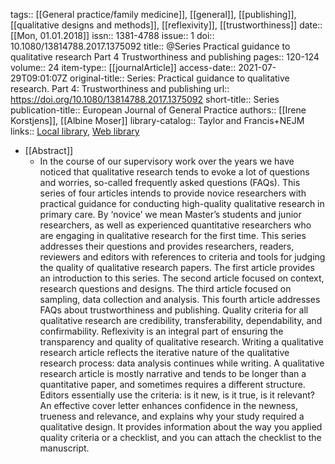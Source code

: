 tags:: [[General practice/family medicine]], [[general]], [[publishing]], [[qualitative designs and methods]], [[reflexivity]], [[trustworthiness]]
date:: [[Mon, 01.01.2018]]
issn:: 1381-4788
issue:: 1
doi:: 10.1080/13814788.2017.1375092
title:: @Series Practical guidance to qualitative research Part 4 Trustworthiness and publishing
pages:: 120-124
volume:: 24
item-type:: [[journalArticle]]
access-date:: 2021-07-29T09:01:07Z
original-title:: Series: Practical guidance to qualitative research. Part 4: Trustworthiness and publishing
url:: https://doi.org/10.1080/13814788.2017.1375092
short-title:: Series
publication-title:: European Journal of General Practice
authors:: [[Irene Korstjens]], [[Albine Moser]]
library-catalog:: Taylor and Francis+NEJM
links:: [Local library](zotero://select/library/items/XVQVTA82), [Web library](https://www.zotero.org/users/6520516/items/XVQVTA82)

- [[Abstract]]
	- In the course of our supervisory work over the years we have noticed that qualitative research tends to evoke a lot of questions and worries, so-called frequently asked questions (FAQs). This series of four articles intends to provide novice researchers with practical guidance for conducting high-quality qualitative research in primary care. By ‘novice’ we mean Master’s students and junior researchers, as well as experienced quantitative researchers who are engaging in qualitative research for the first time. This series addresses their questions and provides researchers, readers, reviewers and editors with references to criteria and tools for judging the quality of qualitative research papers. The first article provides an introduction to this series. The second article focused on context, research questions and designs. The third article focused on sampling, data collection and analysis. This fourth article addresses FAQs about trustworthiness and publishing. Quality criteria for all qualitative research are credibility, transferability, dependability, and confirmability. Reflexivity is an integral part of ensuring the transparency and quality of qualitative research. Writing a qualitative research article reflects the iterative nature of the qualitative research process: data analysis continues while writing. A qualitative research article is mostly narrative and tends to be longer than a quantitative paper, and sometimes requires a different structure. Editors essentially use the criteria: is it new, is it true, is it relevant? An effective cover letter enhances confidence in the newness, trueness and relevance, and explains why your study required a qualitative design. It provides information about the way you applied quality criteria or a checklist, and you can attach the checklist to the manuscript.